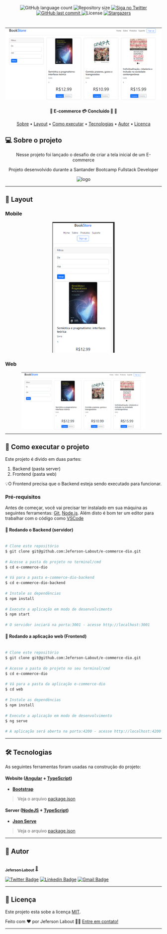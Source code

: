 
<p align="center">
  <img alt="GitHub language count" src="https://img.shields.io/github/languages/count/Jeferson-Labout/e-commerce-dio?color=%2304D361">

  <img alt="Repository size" src="https://img.shields.io/github/repo-size/Jeferson-Labout/e-commerce-dio">

  <a href="https://www.twitter.com/JefersonLabout/">
    <img alt="Siga no Twitter" src="https://img.shields.io/twitter/url?url=https%3A%2F%2Fgithub.com%2FJeferson-Labout%2Fe-commerce-dio">
  </a>
  
  <a href="https://github.com/Jeferson-Labout/e-commerce-dio/commits/main">
    <img alt="GitHub last commit" src="https://img.shields.io/github/last-commit/Jeferson-Labout/e-commerce-dio">
  </a>
    
   <img alt="License" src="https://img.shields.io/badge/license-MIT-brightgreen">
   <a href="https://github.com/Jeferson-Labout/e-commerce-dio/stargazers">
    <img alt="Stargazers" src="https://img.shields.io/github/stars/Jeferson-Labout/e-commerce-dio?style=social">
  </a> 
</p>
<h1 align="center">
    <img alt="E-commerce" title="#E-commerce" src="./e-commerce-dio/src/assets/imagem/Desktop.png" />
</h1>

<h4 align="center"> 
	🚧  E-commerce 💳 Concluído 🚀 🚧
</h4>

<p align="center">
 <a href="#-sobre-o-projeto">Sobre</a> •
 <a href="#-layout">Layout</a> • 
 <a href="#-como-executar-o-projeto">Como executar</a> • 
 <a href="#-tecnologias">Tecnologias</a> • 
 <a href="#-autor">Autor</a> • 
 <a href="#user-content--licença">Licença</a>
</p>


## 💻 Sobre o projeto
<p align="center">
Nesse projeto foi lançado o desafio de criar a tela inicial de um E-commerce  
</p>
<p align="center">
Projeto desenvolvido durante a Santander Bootcamp Fullstack Developer
</p>
<p align="center">
<img alt = "logo" src="https://hermes.digitalinnovation.one/tracks/800fd098-3eef-45e9-9544-544ae396076c.png" width="500px">

</p>



---

## 🎨 Layout




### Mobile

<p align="center">
  <img alt="E-commerce" title="#E-commerce" src="./e-commerce-dio/src/assets/imagem/Mobile.png" width="200px">


</p>

### Web

<p align="center" style="display: flex; align-items: flex-start; justify-content: center;">
  <img alt="E-commerce" title="#E-commerce" src="./e-commerce-dio/src/assets/imagem/Desktop.png" width="400px">
</p>

---

## 🚀 Como executar o projeto

Este projeto é divido em duas partes:
1. Backend (pasta server) 
2. Frontend (pasta web)


💡O Frontend  precisa que o Backend esteja sendo executado para funcionar.

### Pré-requisitos

Antes de começar, você vai precisar ter instalado em sua máquina as seguintes ferramentas:
[Git](https://git-scm.com), [Node.js](https://nodejs.org/en/). 
Além disto é bom ter um editor para trabalhar com o código como [VSCode](https://code.visualstudio.com/)

#### 🎲 Rodando o Backend (servidor)

```bash

# Clone este repositório
$ git clone git@github.com:Jeferson-Labout/e-commerce-dio.git

# Acesse a pasta do projeto no terminal/cmd
$ cd e-commerce-dio

# Vá para a pasta e-commerce-dio-backend
$ cd e-commerce-dio-backend

# Instale as dependências
$ npm install

# Execute a aplicação em modo de desenvolvimento
$ npm start

# O servidor inciará na porta:3001 - acesse http://localhost:3001

```



#### 🧭 Rodando a aplicação web (Frontend)

```bash

# Clone este repositório
$ git clone git@github.com:Jeferson-Labout/e-commerce-dio.git

# Acesse a pasta do projeto no seu terminal/cmd
$ cd e-commerce-dio

# Vá para a pasta da aplicação e-commerce-dio
$ cd web

# Instale as dependências
$ npm install

# Execute a aplicação em modo de desenvolvimento
$ ng serve

# A aplicação será aberta na porta:4200 - acesse http://localhost:4200

```

---

## 🛠 Tecnologias

As seguintes ferramentas foram usadas na construção do projeto:

#### **Website**  ([Angular](https://angular.io/)  +  [TypeScript](https://www.typescriptlang.org/))

-   **[Bootstrap](https://getbootstrap.com/)**

> Veja o arquivo  [package.json](https://github.com/Jeferson-Labout/e-commerce-dio/blob/master/web/package.json)

#### [](https://github.com/Jeferson-Labout/e-commerce-dio#server-nodejs--typescript)**Server**  ([NodeJS](https://nodejs.org/en/)  +  [TypeScript](https://www.typescriptlang.org/))

-   **[Json Serve](https://my-json-server.typicode.com/)**

> Veja o arquivo  [package.json](https://github.com/Jeferson-Labout/e-commerce-dio/blob/master/server/package.json)


---

## 🦸 Autor

<a href="https://github.com/Jeferson-Labout/">
 <img style="border-radius: 50%;" src="https://avatars.githubusercontent.com/u/70985458?s=400&u=3a0cd94af0d270160c24fd77553d82cf831784f6&v=4" width="100px;" alt=""/>
 <br />
 <sub><b>Jeferson Labout</b></sub></a> <a href="https://www.linkedin.com/in/jeferson-labout-91686015b/" title="Linkedin">🚀</a>
 <br />

[![Twitter Badge](https://img.shields.io/badge/-@JefersonLabout-1ca0f1?style=flat-square&labelColor=1ca0f1&logo=twitter&logoColor=white&link=https://twitter.com/JefersonLabout)](https://twitter.com/JefersonLabout) [![Linkedin Badge](https://img.shields.io/badge/-Jeferson-blue?style=flat-square&logo=Linkedin&logoColor=white&link=https://www.linkedin.com/in/jeferson-labout-91686015b/)](https://www.linkedin.com/in/jeferson-labout-91686015b/) 
[![Gmail Badge](https://img.shields.io/badge/-jefson1989@gmail.com-c14438?style=flat-square&logo=Gmail&logoColor=white&link=mailto:jefson1989@gmail.com)](mailto:jefson1989@gmail.com)

---

## 📝 Licença

Este projeto esta sobe a licença [MIT](./LICENSE).

Feito com ❤️ por Jeferson Labout 👋🏽 [Entre em contato!](https://www.linkedin.com/in/jeferson-labout-91686015b/)

---

